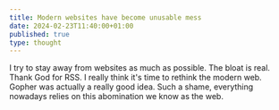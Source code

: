```yaml
---
title: Modern websites have become unusable mess
date: 2024-02-23T11:40:00+01:00
published: true
type: thought
---
```

I try to stay away from websites as much as possible. The bloat is real. Thank God for RSS. I really think it's time to rethink the modern web. Gopher was actually a really good idea. Such a shame, everything nowadays relies on this abomination we know as the web.